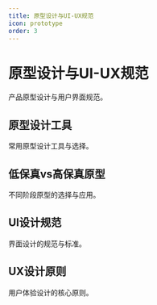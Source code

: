 ```yaml
---
title: 原型设计与UI-UX规范
icon: prototype
order: 3
---
```


# 原型设计与UI-UX规范

产品原型设计与用户界面规范。

## 原型设计工具

常用原型设计工具与选择。

## 低保真vs高保真原型

不同阶段原型的选择与应用。

## UI设计规范

界面设计的规范与标准。

## UX设计原则

用户体验设计的核心原则。


